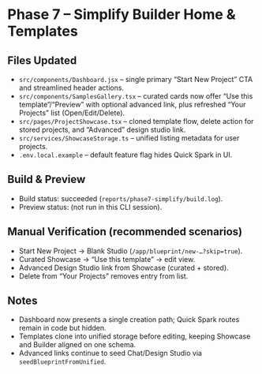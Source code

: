 # Phase 7 – Simplify Builder Home & Templates

## Files Updated
- `src/components/Dashboard.jsx` – single primary “Start New Project” CTA and streamlined header actions.
- `src/components/SamplesGallery.tsx` – curated cards now offer “Use this template”/“Preview” with optional advanced link, plus refreshed “Your Projects” list (Open/Edit/Delete).
- `src/pages/ProjectShowcase.tsx` – cloned template flow, delete action for stored projects, and “Advanced” design studio link.
- `src/services/ShowcaseStorage.ts` – unified listing metadata for user projects.
- `.env.local.example` – default feature flag hides Quick Spark in UI.

## Build & Preview
- Build status: succeeded (`reports/phase7-simplify/build.log`).
- Preview status: (not run in this CLI session).

## Manual Verification (recommended scenarios)
- Start New Project → Blank Studio (`/app/blueprint/new-…?skip=true`).
- Curated Showcase → “Use this template” → edit view.
- Advanced Design Studio link from Showcase (curated + stored).
- Delete from “Your Projects” removes entry from list.

## Notes
- Dashboard now presents a single creation path; Quick Spark routes remain in code but hidden.
- Templates clone into unified storage before editing, keeping Showcase and Builder aligned on one schema.
- Advanced links continue to seed Chat/Design Studio via `seedBlueprintFromUnified`.
